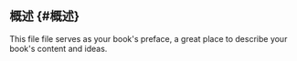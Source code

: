 ## 概述 {#概述}

This file file serves as your book's preface, a great place to describe your book's content and ideas.

